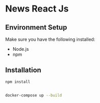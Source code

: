 # News React Js

## Environment Setup

Make sure you have the following installed:

- Node.js
- npm

## Installation

```bash
npm install


docker-compose up --build

